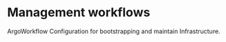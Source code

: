 # Management workflows

ArgoWorkflow Configuration for bootstrapping and maintain Infrastructure. 

